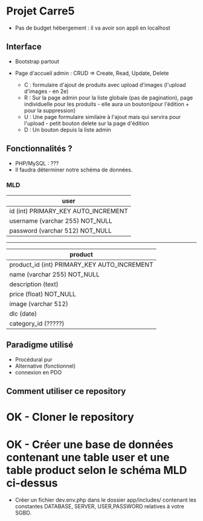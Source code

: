 # Projet Carre5

- Pas de budget hébergement : il va avoir son appli en localhost

## Interface

- Bootstrap partout

- Page d'accueil admin : CRUD => Create, Read, Update, Delete
  - C : formulaire d'ajout de produits avec upload d'images (l'upload d'images - en 2e)
  - R : Sur la page admin pour la liste globale (pas de pagination), page individuelle pour les produits - elle aura un bouton(pour l'édition + pour la suppression)
  - U : Une page formulaire similaire à l'ajout mais qui servira pour l'upload - petit bouton delete sur la page d'édition
  - D : Un bouton depuis la liste admin

## Fonctionnalités ?

- PHP/MySQL : ???
- Il faudra déterminer notre schéma de données.

### MLD

| user                                |
| ----------------------------------- |
| id (int) PRIMARY_KEY AUTO_INCREMENT |
| username (varchar 255) NOT_NULL     |
| password (varchar 512) NOT_NULL     |

---

| product                                     |
| ------------------------------------------- |
| product_id (int) PRIMARY_KEY AUTO_INCREMENT |
| name (varchar 255) NOT_NULL                 |
| description (text)                          |
| price (float) NOT_NULL                      |
| image (varchar 512)                         |
| dlc (date)                                  |
| category_id (?????)                         |

## Paradigme utilisé

- Procédural pur
- Alternative (fonctionnel)
- connexion en PDO

## Comment utiliser ce repository

# OK - Cloner le repository 
# OK - Créer une base de données contenant une table user et une table product selon le schéma MLD ci-dessus
- Créer un fichier dev.env.php dans le dossier app/includes/ contenant les constantes DATABASE, SERVER, USER,PASSWORD relatives à votre SGBD.
